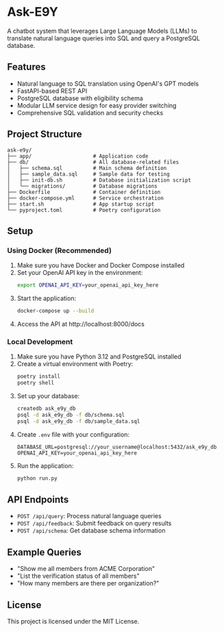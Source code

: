 # Ask-E9Y

A chatbot system that leverages Large Language Models (LLMs) to translate natural language queries into SQL and query a PostgreSQL database.

## Features

- Natural language to SQL translation using OpenAI's GPT models
- FastAPI-based REST API
- PostgreSQL database with eligibility schema
- Modular LLM service design for easy provider switching
- Comprehensive SQL validation and security checks

## Project Structure

```
ask-e9y/
├── app/                    # Application code
├── db/                     # All database-related files
│   ├── schema.sql          # Main schema definition
│   ├── sample_data.sql     # Sample data for testing
│   ├── init-db.sh          # Database initialization script
│   └── migrations/         # Database migrations
├── Dockerfile              # Container definition
├── docker-compose.yml      # Service orchestration
├── start.sh                # App startup script
└── pyproject.toml          # Poetry configuration
```

## Setup

### Using Docker (Recommended)

1. Make sure you have Docker and Docker Compose installed
2. Set your OpenAI API key in the environment:
   ```bash
   export OPENAI_API_KEY=your_openai_api_key_here
   ```
3. Start the application:
   ```bash
   docker-compose up --build
   ```
4. Access the API at http://localhost:8000/docs

### Local Development

1. Make sure you have Python 3.12 and PostgreSQL installed
2. Create a virtual environment with Poetry:
   ```bash
   poetry install
   poetry shell
   ```
3. Set up your database:
   ```bash
   createdb ask_e9y_db
   psql -d ask_e9y_db -f db/schema.sql
   psql -d ask_e9y_db -f db/sample_data.sql
   ```
4. Create `.env` file with your configuration:
   ```
   DATABASE_URL=postgresql://your_username@localhost:5432/ask_e9y_db
   OPENAI_API_KEY=your_openai_api_key_here
   ```
5. Run the application:
   ```bash
   python run.py
   ```

## API Endpoints

- `POST /api/query`: Process natural language queries
- `POST /api/feedback`: Submit feedback on query results 
- `POST /api/schema`: Get database schema information

## Example Queries

- "Show me all members from ACME Corporation"
- "List the verification status of all members" 
- "How many members are there per organization?"

## License

This project is licensed under the MIT License.